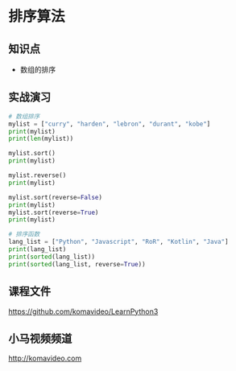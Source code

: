 排序算法
========

## 知识点

* 数组的排序

## 实战演习

~~~python
# 数组排序
mylist = ["curry", "harden", "lebron", "durant", "kobe"]
print(mylist)
print(len(mylist))

mylist.sort()
print(mylist)

mylist.reverse()
print(mylist)

mylist.sort(reverse=False)
print(mylist)
mylist.sort(reverse=True)
print(mylist)

# 排序函数
lang_list = ["Python", "Javascript", "RoR", "Kotlin", "Java"]
print(lang_list)
print(sorted(lang_list))
print(sorted(lang_list, reverse=True))
~~~

## 课程文件

https://github.com/komavideo/LearnPython3

## 小马视频频道

http://komavideo.com
